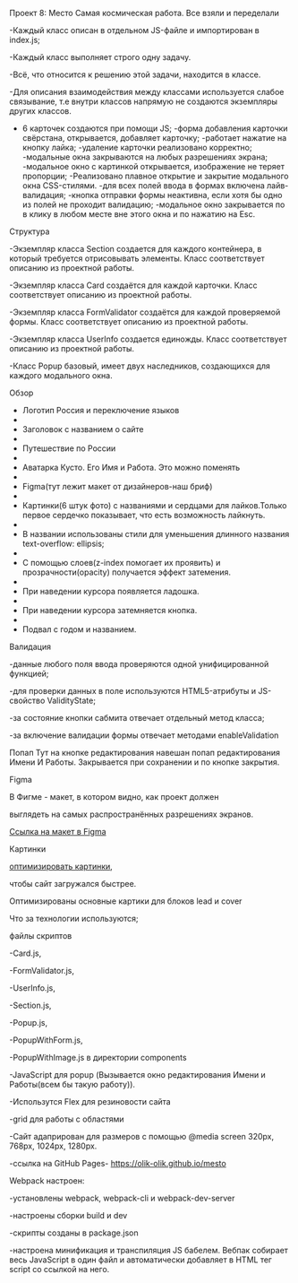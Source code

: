  Проект 8: Место
 Самая космическая работа. Все взяли и переделали
 
-Каждый класс описан в отдельном JS-файле и импортирован в index.js;

-Каждый класс выполняет строго одну задачу.

-Всё, что относится к решению этой задачи, находится в классе.

-Для описания взаимодействия между классами используется слабое связывание, т.е внутри классов напрямую не создаются экземпляры других классов.



- 6 карточек создаются при помощи JS;
-форма добавления карточки свёрстана, открывается, добавляет карточку;
-работает нажатие на кнопку лайка;
-удаление карточки реализовано корректно;
-модальные окна закрываются на любых разрешениях экрана;
-модальное окно с картинкой открывается, изображение не теряет пропорции;
-Реализовано плавное открытие и закрытие модального окна CSS-стилями.
-для всех полей ввода в формах включена лайв-валидация;
-кнопка отправки формы неактивна, если хотя бы одно из полей не проходит валидацию;
-модальное окно закрывается по в клику в любом месте вне этого окна и по нажатию на Esc.

 Структура 

-Экземпляр класса Section создается для каждого контейнера, в который требуется отрисовывать элементы. Класс соответствует описанию из проектной работы.

-Экземпляр класса Card создаётся для каждой карточки. Класс соответствует описанию из проектной работы.

-Экземпляр класса FormValidator создаётся для каждой проверяемой формы. Класс соответствует описанию из проектной работы.

-Экземпляр класса UserInfo создается единожды. Класс соответствует описанию из проектной работы.

-Класс Popup базовый, имеет двух наследников, создающихся для каждого модального окна.

 Обзор
 
- Логотип Россия и переключение языков
- 
- Заголовок с названием о сайте
- 
- Путешествие по России
- 
- Аватарка Кусто. Его Имя и Работа. Это можно поменять
- 
- Figma(тут лежит макет от дизайнеров-наш бриф)
- 
- Картинки(6 штук фото) с названиями и сердцами для лайков.Только первое сердечко показывает, что есть возможность лайкнуть.
- 
- В названии использованы стили для уменьшения длинного названия text-overflow: ellipsis;
- 
- С помощью слоев(z-index помогает их проявить) и прозрачности(opacity) получается эффект затемения.
- 
- При наведении курсора появляется ладошка.
- 
- При наведении курсора затемняется кнопка.
- 
- Подвал с годом и названием.

Валидация

-данные любого поля ввода проверяются одной унифицированной функцией;

-для проверки данных в поле используются HTML5-атрибуты и JS-свойство ValidityState;

-за состояние кнопки сабмита отвечает отдельный метод класса;

-за включение валидации формы отвечает методами enableValidation


Попап
Тут на кнопке редактирования навешан попап редактирования Имени И Работы.
Закрывается при сохранении и по кнопке
закрытия.

Figma

В Фигме - макет, в котором видно, как проект должен

выглядеть на самых распространённых разрешениях экранов.

[Ссылка на макет в Figma](https://www.figma.com/file/2cn9N9jSkmxD84oJik7xL7/JavaScript.-Sprint-4?node-id=0%3A1)


Картинки

 [оптимизировать картинки](https://tinypng.com/),
 
чтобы  сайт загружался быстрее.

Оптимизированы основные картики для блоков lead и cover

Что за технологии используются;

файлы скриптов 

 -Card.js,
 
 -FormValidator.js,
 
 -UserInfo.js,
 
 -Section.js, 
 
 -Popup.js,
 
 -PopupWithForm.js,
 
 -PopupWithImage.js в директории components
 

-JavaScript для popup (Вызывается окно редактирования Имени и Работы(всем бы такую работу)).

-Использутся Flex для резиновости сайта

-grid для работы с областями

-Сайт адаприрован для размеров с помощью @media screen 320px, 768px, 1024px, 1280px.

-ссылка на GitHub Pages- https://olik-olik.github.io/mesto

Webpack настроен:

-установлены webpack, webpack-cli и webpack-dev-server

-настроены сборки build и dev

-скрипты созданы в package.json

-настроена минификация и транспиляция JS бабелем. Вебпак собирает весь JavaScript в один файл и автоматически добавляет в HTML тег script со ссылкой на него.
